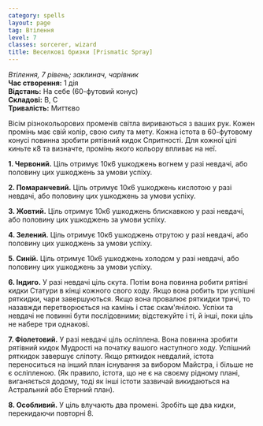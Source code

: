 ```yaml
---
category: spells
layout: page
tag: Втілення
level: 7
classes: sorcerer, wizard
title: Веселкові бризки [Prismatic Spray]
---
```


_Втілення, 7 рівень; заклинач, чарівник_    
**Час створення:** 1 дія    
**Відстань:** На себе (60-футовий конус)    
**Складові:** В, С    
**Тривалість:** Миттєво    

Вісім різнокольорових променів світла вириваються з ваших рук. Кожен промінь має свій колір, свою силу та мету. Кожна істота в 60-футовому конусі повинна зробити рятівний кидок Спритності. Для кожної цілі киньте к8 та визначте, промінь якого кольору впливає на неї.    

**1. Червоний.** Ціль отримує 10к6 ушкоджень вогнем у разі невдачі, або половину цих ушкоджень за умови успіху.    

**2. Помаранчевий.** Ціль отримує 10к6 ушкоджень кислотою у разі невдачі, або половину цих ушкоджень за умови успіху.    

**3. Жовтий.** Ціль отримує 10к6 ушкоджень блискавкою у разі невдачі, або половину цих ушкоджень за умови успіху.    

**4. Зелений.** Ціль отримує 10к6 ушкоджень отрутою у разі невдачі, або половину цих ушкоджень за умови успіху.    

**5. Синій.** Ціль отримує 10к6 ушкоджень холодом у разі невдачі, або половину цих ушкоджень за умови успіху.    

**6. Індиго.** У разі невдачі ціль скута. Потім вона повинна робити рятівні кидки Статури в кінці кожного свого ходу. Якщо вона робить три успішні ряткидки, чари завершуються. Якщо вона провалює ряткидки тричі, то назавжди перетворюється на камінь і стає скам'янілою. Успіхи та невдачі не повинні бути послідовними; відстежуйте і ті, й інші, поки ціль не набере три однакові.    

**7. Фіолетовий.** У разі невдачі ціль осліплена. Вона повинна зробити рятівний кидок Мудрості на початку вашого наступного ходу. Успішний ряткидок завершує сліпоту. Якщо ряткидок невдалий, істота переноситься на інший план існування за вибором Майстра, і більше не є осліпленою. (Як правило, істота, що не є на своєму рідному плані, виганяється додому, тоді як інші істоти зазвичай викидаються на Астральний або Етерний план).    

**8. Особливий.** У ціль влучають два промені. Зробіть ще два кидки, перекидаючи повторні 8. 
